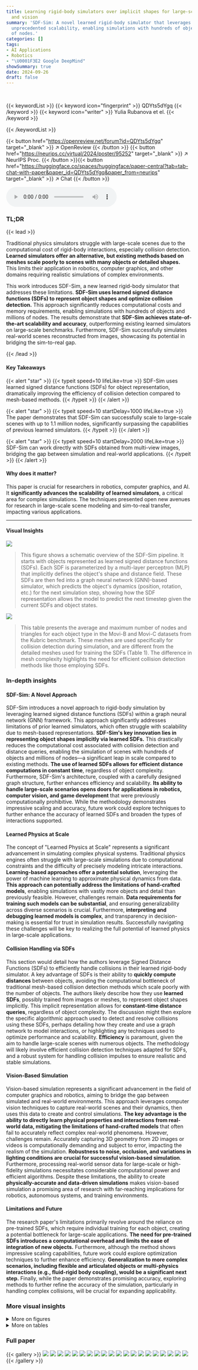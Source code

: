 ```yaml
---
title: Learning rigid-body simulators over implicit shapes for large-scale scenes
  and vision
summary: 'SDF-Sim: A novel learned rigid-body simulator that leverages SDFs to achieve
  unprecedented scalability, enabling simulations with hundreds of objects and millions
  of nodes.'
categories: []
tags:
- AI Applications
- Robotics
- "\U0001F3E2 Google DeepMind"
showSummary: true
date: 2024-09-26
draft: false
---
```


<br>

{{< keywordList >}}
{{< keyword icon="fingerprint" >}} QDYts5dYgq {{< /keyword >}}
{{< keyword icon="writer" >}} Yulia Rubanova et el. {{< /keyword >}}
 
{{< /keywordList >}}

{{< button href="https://openreview.net/forum?id=QDYts5dYgq" target="_blank" >}}
↗ OpenReview
{{< /button >}}
{{< button href="https://neurips.cc/virtual/2024/poster/95252" target="_blank" >}}
↗ NeurIPS Proc.
{{< /button >}}{{< button href="https://huggingface.co/spaces/huggingface/paper-central?tab=tab-chat-with-paper&paper_id=QDYts5dYgq&paper_from=neurips" target="_blank" >}}
↗ Chat
{{< /button >}}



<audio controls>
    <source src="https://ai-paper-reviewer.com/QDYts5dYgq/podcast.wav" type="audio/wav">
    Your browser does not support the audio element.
</audio>


### TL;DR


{{< lead >}}

Traditional physics simulators struggle with large-scale scenes due to the computational cost of rigid-body interactions, especially collision detection.  **Learned simulators offer an alternative, but existing methods based on meshes scale poorly to scenes with many objects or detailed shapes.** This limits their application in robotics, computer graphics, and other domains requiring realistic simulations of complex environments. 

This work introduces SDF-Sim, a new learned rigid-body simulator that addresses these limitations. **SDF-Sim uses learned signed distance functions (SDFs) to represent object shapes and optimize collision detection.** This approach significantly reduces computational costs and memory requirements, enabling simulations with hundreds of objects and millions of nodes.  The results demonstrate that **SDF-Sim achieves state-of-the-art scalability and accuracy**, outperforming existing learned simulators on large-scale benchmarks. Furthermore, SDF-Sim successfully simulates real-world scenes reconstructed from images, showcasing its potential in bridging the sim-to-real gap.

{{< /lead >}}


#### Key Takeaways

{{< alert "star" >}}
{{< typeit speed=10 lifeLike=true >}} SDF-Sim uses learned signed distance functions (SDFs) for object representation, dramatically improving the efficiency of collision detection compared to mesh-based methods. {{< /typeit >}}
{{< /alert >}}

{{< alert "star" >}}
{{< typeit speed=10 startDelay=1000 lifeLike=true >}} The paper demonstrates that SDF-Sim can successfully scale to large-scale scenes with up to 1.1 million nodes, significantly surpassing the capabilities of previous learned simulators. {{< /typeit >}}
{{< /alert >}}

{{< alert "star" >}}
{{< typeit speed=10 startDelay=2000 lifeLike=true >}} SDF-Sim can work directly with SDFs obtained from multi-view images, bridging the gap between simulation and real-world applications. {{< /typeit >}}
{{< /alert >}}

#### Why does it matter?
This paper is crucial for researchers in robotics, computer graphics, and AI.  It **significantly advances the scalability of learned simulators**, a critical area for complex simulations. The techniques presented open new avenues for research in large-scale scene modeling and sim-to-real transfer, impacting various applications.

------
#### Visual Insights



![](https://ai-paper-reviewer.com/QDYts5dYgq/figures_1_1.jpg)

> This figure shows a schematic overview of the SDF-Sim pipeline. It starts with objects represented as learned signed distance functions (SDFs).  Each SDF is parameterized by a multi-layer perceptron (MLP) that implicitly defines the object's shape and distance field. These SDFs are then fed into a graph neural network (GNN)-based simulator, which predicts the object's dynamics (position, rotation, etc.) for the next simulation step, showing how the SDF representation allows the model to predict the next timestep given the current SDFs and object states.





![](https://ai-paper-reviewer.com/QDYts5dYgq/tables_13_1.jpg)

> This table presents the average and maximum number of nodes and triangles for each object type in the Movi-B and Movi-C datasets from the Kubric benchmark.  These meshes are used specifically for collision detection during simulation, and are different from the detailed meshes used for training the SDFs (Table 1). The difference in mesh complexity highlights the need for efficient collision detection methods like those employing SDFs.





### In-depth insights


#### SDF-Sim: A Novel Approach
SDF-Sim introduces a novel approach to rigid-body simulation by leveraging learned signed distance functions (SDFs) within a graph neural network (GNN) framework.  This approach significantly addresses limitations of prior learned simulators, which often struggle with scalability due to mesh-based representations. **SDF-Sim's key innovation lies in representing object shapes implicitly via learned SDFs.** This drastically reduces the computational cost associated with collision detection and distance queries, enabling the simulation of scenes with hundreds of objects and millions of nodes—a significant leap in scale compared to existing methods.  **The use of learned SDFs allows for efficient distance computations in constant time**, regardless of object complexity. Furthermore, SDF-Sim's architecture, coupled with a carefully designed graph structure, further enhances efficiency and scalability.  **Its ability to handle large-scale scenarios opens doors for applications in robotics, computer vision, and game development** that were previously computationally prohibitive. While the methodology demonstrates impressive scaling and accuracy, future work could explore techniques to further enhance the accuracy of learned SDFs and broaden the types of interactions supported.

#### Learned Physics at Scale
The concept of "Learned Physics at Scale" represents a significant advancement in simulating complex physical systems.  Traditional physics engines often struggle with large-scale simulations due to computational constraints and the difficulty of precisely modeling intricate interactions.  **Learning-based approaches offer a potential solution**, leveraging the power of machine learning to approximate physical dynamics from data.  **This approach can potentially address the limitations of hand-crafted models**, enabling simulations with vastly more objects and detail than previously feasible.  However, challenges remain.  **Data requirements for training such models can be substantial**, and ensuring generalizability across diverse scenarios is crucial.  Furthermore, **interpreting and debugging learned models is complex**, and transparency in decision-making is essential for trust in simulation results.  Successfully navigating these challenges will be key to realizing the full potential of learned physics in large-scale applications.

#### Collision Handling via SDFs
This section would detail how the authors leverage Signed Distance Functions (SDFs) to efficiently handle collisions in their learned rigid-body simulator.  A key advantage of SDFs is their ability to **quickly compute distances** between objects, avoiding the computational bottleneck of traditional mesh-based collision detection methods which scale poorly with the number of objects.  The authors likely describe how they use **learned SDFs**, possibly trained from images or meshes, to represent object shapes implicitly.  This implicit representation allows for **constant-time distance queries**, regardless of object complexity.  The discussion might then explore the specific algorithmic approach used to detect and resolve collisions using these SDFs, perhaps detailing how they create and use a graph network to model interactions, or highlighting any techniques used to optimize performance and scalability.  **Efficiency** is paramount, given the aim to handle large-scale scenes with numerous objects. The methodology will likely involve efficient collision detection techniques adapted for SDFs, and a robust system for handling collision impulses to ensure realistic and stable simulations.

#### Vision-Based Simulation
Vision-based simulation represents a significant advancement in the field of computer graphics and robotics, aiming to bridge the gap between simulated and real-world environments.  This approach leverages computer vision techniques to capture real-world scenes and their dynamics, then uses this data to create and control simulations. **The key advantage is the ability to directly learn physical properties and interactions from real-world data, mitigating the limitations of hand-crafted models** that often fail to accurately reflect complex real-world phenomena.  However, challenges remain.  Accurately capturing 3D geometry from 2D images or videos is computationally demanding and subject to error, impacting the realism of the simulation. **Robustness to noise, occlusion, and variations in lighting conditions are crucial for successful vision-based simulation**. Furthermore, processing real-world sensor data for large-scale or high-fidelity simulations necessitates considerable computational power and efficient algorithms.  Despite these limitations, the ability to create **physically-accurate and data-driven simulations** makes vision-based simulation a promising area of research with far-reaching implications for robotics, autonomous systems, and training environments.

#### Limitations and Future
The research paper's limitations primarily revolve around the reliance on pre-trained SDFs, which require individual training for each object, creating a potential bottleneck for large-scale applications.  **The need for pre-trained SDFs introduces a computational overhead and limits the ease of integration of new objects.**  Furthermore, although the method shows impressive scaling capabilities, future work could explore optimization techniques to further enhance efficiency.  **Generalization to more complex scenarios, including flexible and articulated objects or multi-physics interactions (e.g., fluid-rigid body coupling), would be a significant next step.**  Finally, while the paper demonstrates promising accuracy, exploring methods to further refine the accuracy of the simulation, particularly in handling complex collisions, will be crucial for expanding applicability.


### More visual insights

<details>
<summary>More on figures
</summary>


![](https://ai-paper-reviewer.com/QDYts5dYgq/figures_2_1.jpg)

> This figure showcases three large-scale simulations produced by SDF-Sim, each with a different set of objects and a high number of nodes. The top panel shows 300 shoes falling onto a floor; the middle panel displays 270 knots in a similar setting; and the bottom panel presents 380 diverse objects.  These simulations demonstrate SDF-Sim's scalability to extremely large scenes (up to 1.1 million nodes), a significant advancement compared to previous learned simulators which struggle at far fewer nodes.  The provided URL links to videos showing these simulations.


![](https://ai-paper-reviewer.com/QDYts5dYgq/figures_2_2.jpg)

> This figure shows the application of SDF-Sim to real-world scenes by extracting SDFs from images.  Panel (a) displays a real-world scene with a garden table, which was used to extract the SDFs. Panel (b) shows the simulation results, demonstrating how the learned SDF-Sim model accurately simulates a shoe falling onto a vase and a table, even capturing complex interactions with the vase's shape.


![](https://ai-paper-reviewer.com/QDYts5dYgq/figures_3_1.jpg)

> The figure illustrates the construction of graph edges in the SDF-Sim architecture.  It shows how intra-object edges connect surface nodes to the object's center node, while inter-object (collision) edges connect surface nodes of different objects if they are within a certain distance threshold, as determined by the SDF.  Edge features, which include distances and relative positions, are also detailed.  This efficient graph construction avoids the quadratic complexity of traditional mesh-based methods for collision detection, making SDF-Sim scalable to large scenes.


![](https://ai-paper-reviewer.com/QDYts5dYgq/figures_5_1.jpg)

> This figure compares the last frames of simulations generated by FIGNet*, a state-of-the-art learned simulator based on mesh, and SDF-Sim, a novel learned simulator using SDFs, against the ground truth.  It highlights the accuracy of SDF-Sim in predicting the final state of a scene, demonstrating its ability to capture complex dynamics involving multiple objects.


![](https://ai-paper-reviewer.com/QDYts5dYgq/figures_6_1.jpg)

> This figure compares the performance of SDF-Sim with several mesh-based baselines (DPI, MGN, MGN-Large-Radius, FIGNet, FIGNet*) on the Movi-B and Movi-C benchmark datasets.  It shows the number of graph edges, peak memory usage, runtime per step, translation error, and rotation error for each method.  The results highlight that SDF-Sim achieves comparable accuracy with significantly reduced memory consumption and faster runtime, especially on the larger Movi-C dataset where many baselines run out of memory.


![](https://ai-paper-reviewer.com/QDYts5dYgq/figures_6_2.jpg)

> This figure demonstrates the scalability of SDF-Sim compared to other methods (FIGNet and FIGNet*) for large-scale simulations.  The left panel shows a simulation with 512 spheres. The right panel plots the number of edges and runtime against the number of spheres. It highlights that SDF-Sim uses significantly fewer edges and has much faster runtime, especially as the number of spheres (and hence complexity) increases, allowing it to handle large-scale simulations where other methods fail due to memory limitations.


![](https://ai-paper-reviewer.com/QDYts5dYgq/figures_7_1.jpg)

> This figure shows the accuracy of different methods in simulating the Spheres-in-Bowl scene.  The left panel shows average penetration depth over time, while the right panel shows the root mean square error (RMSE) of the rollout compared to the ground truth.  The results are averaged over simulations with up to 140 spheres, reflecting the scalability limitations of some methods.


![](https://ai-paper-reviewer.com/QDYts5dYgq/figures_8_1.jpg)

> This figure shows an ablation study on the impact of learned SDF model size on the performance of SDF-Sim.  It includes plots showing translation and rotation error for different SDF layer sizes, the mean squared error of predicted SDF estimates near the surface, visualizations of a cow shape reconstructed with different SDF sizes, and a cross-section of a learned SDF heatmap.


![](https://ai-paper-reviewer.com/QDYts5dYgq/figures_13_1.jpg)

> This figure compares the performance of SDF-Sim against other methods (DPI, MGN, MGN-Large-Radius, FIGNet, FIGNet*) on the Movi-B and Movi-C benchmarks in terms of accuracy (translation and rotation error), memory usage (peak memory), and runtime (per step).  It highlights that SDF-Sim achieves competitive accuracy while using significantly less memory and runtime, especially on the larger Movi-C dataset where many baselines run out of memory.  The y-axis scales are different for each metric to better present the results.


![](https://ai-paper-reviewer.com/QDYts5dYgq/figures_13_2.jpg)

> This figure shows the distribution of the number of nodes and triangles in the meshes used for training SDFs (left) and simulation (right) for the Movi-C dataset from the Kubric benchmark.  The plots reveal that the meshes used for training are significantly larger and more complex, with a longer tail in the distribution, compared to the meshes used in the simulation itself. This difference is important because the complexity of the meshes directly influences the computational cost of traditional physics simulation and the memory usage of learned simulators like FIGNet. The SDF-Sim approach, which leverages implicit shape representations (SDFs), avoids this computational bottleneck.


![](https://ai-paper-reviewer.com/QDYts5dYgq/figures_18_1.jpg)

> Figure S1 presents additional metrics evaluating the quality of learned Signed Distance Functions (SDFs) used in SDF-Sim.  The figure shows mean squared error (MSE) analyses for projection, SDF, and gradient values, comparing different SDF model sizes (32, 64, and 128 layers).  It also provides visualizations demonstrating how these errors relate to the distance from an object's surface. The results indicate that larger SDF models generally lead to improved accuracy, with errors remaining relatively low even near the object's surface, despite increasing slightly with greater distances. 


![](https://ai-paper-reviewer.com/QDYts5dYgq/figures_19_1.jpg)

> This figure shows the runtime per simulation step plotted against the total number of nodes in the scene's graph for both SDF-Sim and FIGNet*.  The results demonstrate that SDF-Sim consistently exhibits faster runtime compared to FIGNet*, especially as the number of nodes increases.  The experiment was conducted using an Nvidia A100 GPU, and FIGNet ran out of memory (OOM) on the Movi-C dataset and is therefore excluded from the comparison.


![](https://ai-paper-reviewer.com/QDYts5dYgq/figures_19_2.jpg)

> This figure demonstrates the scalability of SDF-Sim compared to other methods (FIGNet, FIGNet*).  The left panel shows a simulation with 512 spheres; the right shows how the number of edges and runtime scale with the number of spheres. SDF-Sim handles significantly more spheres and edges without running out of memory, unlike the other methods.


![](https://ai-paper-reviewer.com/QDYts5dYgq/figures_20_1.jpg)

> This figure compares the memory usage of storing mesh data versus storing the parameters of learned signed distance functions (SDFs).  It shows that the memory footprint of meshes increases linearly with the number of nodes in the mesh, whereas the memory usage of SDFs remains relatively constant regardless of mesh complexity.  A circle highlights that an SDF model requires roughly the same memory as a mesh with ~15,000 nodes. This demonstrates the compactness of SDF representations for objects compared to traditional mesh representations.


![](https://ai-paper-reviewer.com/QDYts5dYgq/figures_20_2.jpg)

> This figure compares the penetration and rollout RMSE for different simulators on the Spheres-in-Bowl dataset.  It shows that SDF-Sim has lower penetration than the Bullet simulator (optimized for speed).  Although the rollout error in SDF-Sim is higher than a perturbed Bullet simulation, it is lower than that of other learned simulators like FIGNet*.


![](https://ai-paper-reviewer.com/QDYts5dYgq/figures_21_1.jpg)

> This figure shows a comparison of different node sampling strategies for representing a shoe object from the Movi-C dataset in the SDF-Sim model.  It compares using the original high-resolution mesh, a simplified collision mesh used for simulation, and a new method of sampling nodes directly from the learned SDF. The results demonstrate that sampling from the learned SDF offers a favorable trade-off between accuracy (translation RMSE) and the number of nodes required, leading to potentially significant computational savings.  The original mesh is shown for context, illustrating its high complexity compared to the alternative approaches.


![](https://ai-paper-reviewer.com/QDYts5dYgq/figures_23_1.jpg)

> This figure shows a comparison between learned SDF reconstructions and ground truth meshes for a selection of objects from the Movi-C dataset.  The left column (a) displays 3D models generated from learned Signed Distance Functions (SDFs). The right column (b) shows the original, ground truth meshes used to train the SDFs. The visual similarity highlights the effectiveness of the learned SDFs in representing object shapes.


![](https://ai-paper-reviewer.com/QDYts5dYgq/figures_24_1.jpg)

> This figure shows the learned signed distance functions (SDFs) for different training iterations and model sizes.  The left side (a) demonstrates how the learned SDFs improve in accuracy with more training steps (4000, 40000, and 400000 iterations). The right side (b) displays the impact of model size (MLP layers with 32, 64, or 128 units) on the final SDF representation.  Each row represents a different object, illustrating the effect of training duration and model complexity on the resulting 3D shape representation.  The visualization uses Marching Cubes to convert the implicit SDF representation into a mesh for better understanding.


![](https://ai-paper-reviewer.com/QDYts5dYgq/figures_25_1.jpg)

> This figure shows a comparison of simulation rollouts between the baselines (FIGNet*) and SDF-Sim on the Kubric Movi-C dataset.  It visually demonstrates the differences in the predicted object trajectories and how they compare to the ground truth. Each row represents a different method (ground truth, FIGNet*, SDF-Sim), with multiple columns showing the simulation progression over time for several different scenes within the dataset.


![](https://ai-paper-reviewer.com/QDYts5dYgq/figures_26_1.jpg)

> This figure compares the simulation results of three different methods: Ground truth, FIGNet*, and SDF-Sim, on the Kubric Movi-C dataset. Each row represents a different method, and each column shows the simulation at different timesteps.  This allows for a visual comparison of the accuracy of each method in predicting the motion of objects in a complex scene.


![](https://ai-paper-reviewer.com/QDYts5dYgq/figures_27_1.jpg)

> This figure shows a comparison of the simulation results between SDF-Sim and the baseline methods (FIGNet and FIGNet*) on the Kubric Movi-C dataset.  The figure displays several rollouts showing the movement of multiple objects over time. It visually compares the accuracy of the different methods in predicting the motion of the objects.


</details>




<details>
<summary>More on tables
</summary>


![](https://ai-paper-reviewer.com/QDYts5dYgq/tables_17_1.jpg)
> This table compares the performance of several rigid body simulation models on the Movi-B benchmark dataset.  It shows the translation and rotation errors, number of collision and graph edges, peak memory usage, and runtime per step for each model.  The results highlight SDF-Sim's efficiency in terms of memory and runtime compared to other approaches.  Note that some baselines were not able to complete the evaluation due to memory limitations.

![](https://ai-paper-reviewer.com/QDYts5dYgq/tables_17_2.jpg)
> This table compares the performance of SDF-Sim against several baseline models (DPI, MGN-LargeRadius, MGN, FIGNet, FIGNet*) on the Movi-B dataset from the Kubric benchmark.  Metrics include the number of collision and graph edges, peak memory usage, and runtime per simulation step.  Error bars represent 95% confidence intervals from three independent runs.  Note that some baseline results are from a previous study and some metrics are not reported for all baselines.

![](https://ai-paper-reviewer.com/QDYts5dYgq/tables_17_3.jpg)
> This table shows a quantitative comparison of SDF-Sim against other state-of-the-art learned simulators for rigid body dynamics on the Movi-C dataset from the Kubric benchmark.  It reports the translation and rotation errors, along with the number of collision edges and graph edges in the simulation graphs. The results show that SDF-Sim achieves lower translation and rotation errors than FIGNet*, while also having significantly fewer graph edges, indicating a more efficient approach.

![](https://ai-paper-reviewer.com/QDYts5dYgq/tables_17_4.jpg)
> This table compares the performance of SDF-Sim with several baseline models on the Movi-C dataset.  It shows the number of collision and graph edges, peak memory usage, and runtime per simulation step for each model.  Note that several baseline models ran out of memory (OOM) on this dataset, highlighting the scalability advantage of SDF-Sim.

</details>




### Full paper

{{< gallery >}}
<img src="https://ai-paper-reviewer.com/QDYts5dYgq/1.png" class="grid-w50 md:grid-w33 xl:grid-w25" />
<img src="https://ai-paper-reviewer.com/QDYts5dYgq/2.png" class="grid-w50 md:grid-w33 xl:grid-w25" />
<img src="https://ai-paper-reviewer.com/QDYts5dYgq/3.png" class="grid-w50 md:grid-w33 xl:grid-w25" />
<img src="https://ai-paper-reviewer.com/QDYts5dYgq/4.png" class="grid-w50 md:grid-w33 xl:grid-w25" />
<img src="https://ai-paper-reviewer.com/QDYts5dYgq/5.png" class="grid-w50 md:grid-w33 xl:grid-w25" />
<img src="https://ai-paper-reviewer.com/QDYts5dYgq/6.png" class="grid-w50 md:grid-w33 xl:grid-w25" />
<img src="https://ai-paper-reviewer.com/QDYts5dYgq/7.png" class="grid-w50 md:grid-w33 xl:grid-w25" />
<img src="https://ai-paper-reviewer.com/QDYts5dYgq/8.png" class="grid-w50 md:grid-w33 xl:grid-w25" />
<img src="https://ai-paper-reviewer.com/QDYts5dYgq/9.png" class="grid-w50 md:grid-w33 xl:grid-w25" />
<img src="https://ai-paper-reviewer.com/QDYts5dYgq/10.png" class="grid-w50 md:grid-w33 xl:grid-w25" />
<img src="https://ai-paper-reviewer.com/QDYts5dYgq/11.png" class="grid-w50 md:grid-w33 xl:grid-w25" />
<img src="https://ai-paper-reviewer.com/QDYts5dYgq/12.png" class="grid-w50 md:grid-w33 xl:grid-w25" />
<img src="https://ai-paper-reviewer.com/QDYts5dYgq/13.png" class="grid-w50 md:grid-w33 xl:grid-w25" />
<img src="https://ai-paper-reviewer.com/QDYts5dYgq/14.png" class="grid-w50 md:grid-w33 xl:grid-w25" />
<img src="https://ai-paper-reviewer.com/QDYts5dYgq/15.png" class="grid-w50 md:grid-w33 xl:grid-w25" />
<img src="https://ai-paper-reviewer.com/QDYts5dYgq/16.png" class="grid-w50 md:grid-w33 xl:grid-w25" />
<img src="https://ai-paper-reviewer.com/QDYts5dYgq/17.png" class="grid-w50 md:grid-w33 xl:grid-w25" />
<img src="https://ai-paper-reviewer.com/QDYts5dYgq/18.png" class="grid-w50 md:grid-w33 xl:grid-w25" />
<img src="https://ai-paper-reviewer.com/QDYts5dYgq/19.png" class="grid-w50 md:grid-w33 xl:grid-w25" />
<img src="https://ai-paper-reviewer.com/QDYts5dYgq/20.png" class="grid-w50 md:grid-w33 xl:grid-w25" />
{{< /gallery >}}
